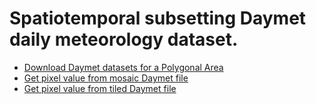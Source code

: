 # Spatiotemporal subsetting Daymet daily meteorology dataset.

- [Download Daymet datasets for a Polygonal Area](daymet_polygon_subset.ipynb)
- [Get pixel value from mosaic Daymet file](get_pixel_mosaic.ipynb)
- [Get pixel value from tiled Daymet file](get_pixel_tiled.ipynb)
